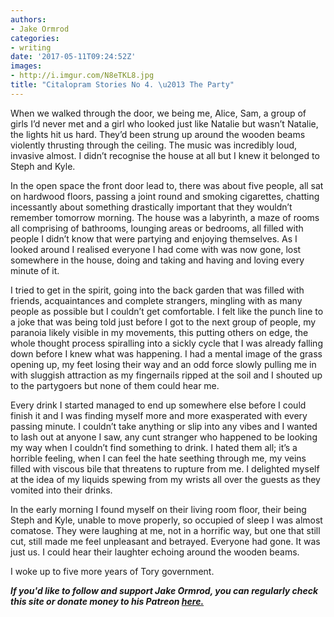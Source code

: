 ```yaml
---
authors:
- Jake Ormrod
categories:
- writing
date: '2017-05-11T09:24:52Z'
images:
- http://i.imgur.com/N8eTKL8.jpg
title: "Citalopram Stories No 4. \u2013 The Party"
---
```

When we walked through the door, we being me, Alice, Sam, a group of girls I’d never met and a girl who looked just like Natalie but wasn’t Natalie, the lights hit us hard. They’d been strung up around the wooden beams violently thrusting through the ceiling. The music was incredibly loud, invasive almost. I didn’t recognise the house at all but I knew it belonged to Steph and Kyle.

In the open space the front door lead to, there was about five people, all sat on hardwood floors, passing a joint round and smoking cigarettes, chatting incessantly about something drastically important that they wouldn’t remember tomorrow morning. The house was a labyrinth, a maze of rooms all comprising of bathrooms, lounging areas or bedrooms, all filled with people I didn’t know that were partying and enjoying themselves. As I looked around I realised everyone I had come with was now gone, lost somewhere in the house, doing and taking and having and loving every minute of it.

I tried to get in the spirit, going into the back garden that was filled with friends, acquaintances and complete strangers, mingling with as many people as possible but I couldn’t get comfortable. I felt like the punch line to a joke that was being told just before I got to the next group of people, my paranoia likely visible in my movements, this putting others on edge, the whole thought process spiralling into a sickly cycle that I was already falling down before I knew what was happening. I had a mental image of the grass opening up, my feet losing their way and an odd force slowly pulling me in with sluggish attraction as my fingernails ripped at the soil and I shouted up to the partygoers but none of them could hear me.

Every drink I started managed to end up somewhere else before I could finish it and I was finding myself more and more exasperated with every passing minute. I couldn’t take anything or slip into any vibes and I wanted to lash out at anyone I saw, any cunt stranger who happened to be looking my way when I couldn’t find something to drink. I hated them all; it’s a horrible feeling, when I can feel the hate seething through me, my veins filled with viscous bile that threatens to rupture from me. I delighted myself at the idea of my liquids spewing from my wrists all over the guests as they vomited into their drinks.

In the early morning I found myself on their living room floor, their being Steph and Kyle, unable to move properly, so occupied of sleep I was almost comatose. They were laughing at me, not in a horrific way, but one that still cut, still made me feel unpleasant and betrayed. Everyone had gone. It was just us. I could hear their laughter echoing around the wooden beams.

I woke up to five more years of Tory government.

_**If you'd like to follow and support Jake Ormrod, you can regularly check this site or donate money to his Patreon [here.](https://www.patreon.com/JakeOrmrod "")**_